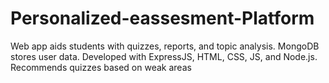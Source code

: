 # Personalized-eassesment-Platform
Web app aids students with quizzes, reports, and topic analysis. MongoDB stores user data. Developed with ExpressJS, HTML, CSS, JS, and Node.js. Recommends quizzes based on weak areas
